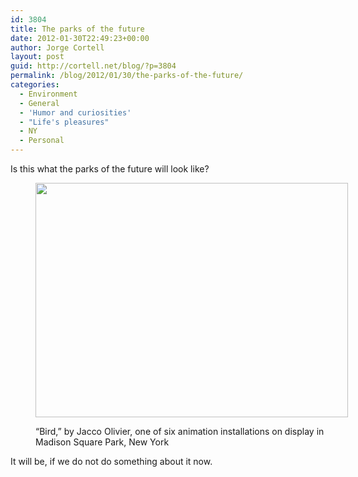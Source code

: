 ```yaml
---
id: 3804
title: The parks of the future
date: 2012-01-30T22:49:23+00:00
author: Jorge Cortell
layout: post
guid: http://cortell.net/blog/?p=3804
permalink: /blog/2012/01/30/the-parks-of-the-future/
categories:
  - Environment
  - General
  - 'Humor and curiosities'
  - "Life's pleasures"
  - NY
  - Personal
---
```

Is this what the parks of the future will look like?<figure style="width: 500px" class="wp-caption aligncenter">

<img title="Bird" src="https://lh6.googleusercontent.com/-ZefETDznfMM/Txx-0Gh9aPI/AAAAAAAAANo/J0ESPaR4UHA/w500-h375-k/20120122_162430.jpg" alt="" width="500" height="375" /><figcaption class="wp-caption-text">“Bird,” by Jacco Olivier, one of six animation installations on display in Madison Square Park, New York</figcaption></figure> 

It will be, if we do not do something about it now.